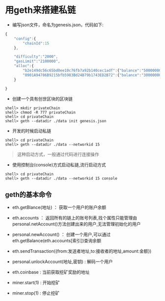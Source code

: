 # 用geth来搭建私链

* 编写json文件，命名为genesis.json，代码如下:


```javascript
{
    "config":{
        "chainId":15
    },

    "difficulty":"2000",
    "gasLimit":"2100000",
    "alloc":{
        "b2e149dc56c65bd0ee10c76fb7a92b140cec1adf":{"balance":"5000000000000000000"},
        "0901A94786B9215bfb5983Bd24B79b1743ED2B72":{"balance":"3000000000000000000"}
    }

}
```


* 创建一个具有创世区块的区块链

```
shell> mkdir privateChain
shell> chmod -R 777 privateChain
shell> cd privateChain
shell> geth --datadir ./data init genesis.json
```


* 开发的时候启动私链

```
shell> cd privateChain
shell> geth --datadir ./data --networkid 15 
```

> 这种启动方式，一般通过代码进行连接操作


* 使用控制台(console)方式启动私链,流行启动方式

```
shell> cd privateChain
shell> geth --datadir ./data --networkid 15 console
```


## geth的基本命令

* eth.getBlance(地址) ： 获取一个用户的账户余额

* eth.accounts ： 返回所有的链上的账号列表,找个属性只能管理由personal.netAccount()方法创建出来的用户,无法管理初始化的用户

* personal.newAccount() ： 创建一个用户,可以通过eth.getBalance(eth.accounts[索引])查询余额

* eth.sendTransaction({from:发送者地址,to:接收者的地址,amount:金额})

* personal.unlockAccount(地址,密钥) : 解码一个用户

* eth.coinbase : 当前获取挖矿奖励的地址

* miner.start(1) : 开始挖矿

* miner.stop(1) : 停止挖矿